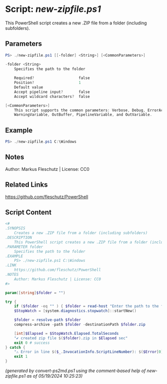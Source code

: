 Script: *new-zipfile.ps1*
========================

This PowerShell script creates a new .ZIP file from a folder (including subfolders).

Parameters
----------
```powershell
PS> ./new-zipfile.ps1 [[-folder] <String>] [<CommonParameters>]

-folder <String>
    Specifies the path to the folder
    
    Required?                    false
    Position?                    1
    Default value                
    Accept pipeline input?       false
    Accept wildcard characters?  false

[<CommonParameters>]
    This script supports the common parameters: Verbose, Debug, ErrorAction, ErrorVariable, WarningAction, 
    WarningVariable, OutBuffer, PipelineVariable, and OutVariable.
```

Example
-------
```powershell
PS> ./new-zipfile.ps1 C:\Windows

```

Notes
-----
Author: Markus Fleschutz | License: CC0

Related Links
-------------
https://github.com/fleschutz/PowerShell

Script Content
--------------
```powershell
<#
.SYNOPSIS
	Creates a new .ZIP file from a folder (including subfolders)
.DESCRIPTION
	This PowerShell script creates a new .ZIP file from a folder (including subfolders).
.PARAMETER folder
	Specifies the path to the folder
.EXAMPLE
	PS> ./new-zipfile.ps1 C:\Windows
.LINK
	https://github.com/fleschutz/PowerShell
.NOTES
	Author: Markus Fleschutz | License: CC0
#>

param([string]$folder = "")

try {
	if ($folder -eq "" ) { $folder = read-host "Enter the path to the folder to zip" }
	$StopWatch = [system.diagnostics.stopwatch]::startNew()

	$folder = resolve-path $folder
	compress-archive -path $folder -destinationPath $folder.zip

	[int]$Elapsed = $StopWatch.Elapsed.TotalSeconds
	"✔️ created zip file $($folder).zip in $Elapsed sec"
	exit 0 # success
} catch {
	"⚠️ Error in line $($_.InvocationInfo.ScriptLineNumber): $($Error[0])"
	exit 1
}
```

*(generated by convert-ps2md.ps1 using the comment-based help of new-zipfile.ps1 as of 05/19/2024 10:25:23)*
